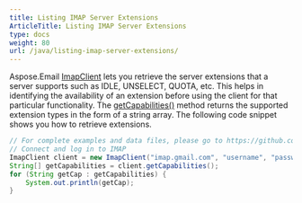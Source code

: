 ```yaml
---
title: Listing IMAP Server Extensions
ArticleTitle: Listing IMAP Server Extensions
type: docs
weight: 80
url: /java/listing-imap-server-extensions/
---
```



Aspose.Email [ImapClient](https://reference.aspose.com/email/java/com.aspose.email/imapclient/) lets you retrieve the server extensions that a server supports such as IDLE, UNSELECT, QUOTA, etc. This helps in identifying the availability of an extension before using the client for that particular functionality. The [getCapabilities()](https://reference.aspose.com/email/java/com.aspose.email/imapclient/#getCapabilities--) method returns the supported extension types in the form of a string array. The following code snippet shows you how to retrieve extensions.

~~~Java
// For complete examples and data files, please go to https://github.com/aspose-email/Aspose.Email-for-Java
// Connect and log in to IMAP
ImapClient client = new ImapClient("imap.gmail.com", "username", "password");
String[] getCapabilities = client.getCapabilities();
for (String getCap : getCapabilities) {
    System.out.println(getCap);
}
~~~
